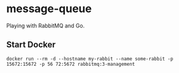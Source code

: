 # message-queue

Playing with RabbitMQ and Go.

## Start Docker

`docker run --rm -d --hostname my-rabbit --name some-rabbit -p 15672:15672 -p 56
72:5672 rabbitmq:3-management`
